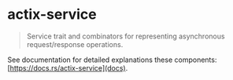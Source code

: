 # actix-service

> Service trait and combinators for representing asynchronous request/response operations.

See documentation for detailed explanations these components: [https://docs.rs/actix-service](docs).

[docs]: https://docs.rs/actix-service
